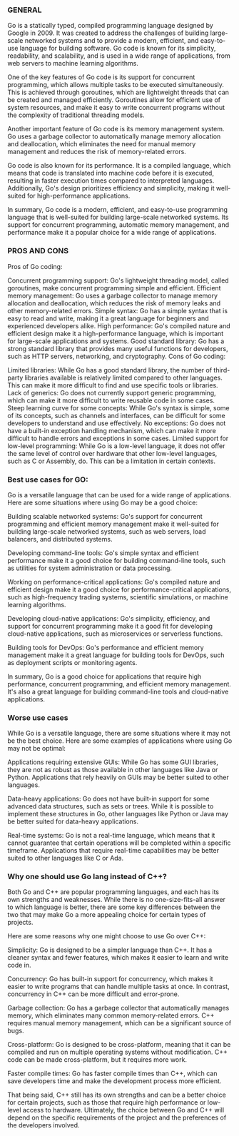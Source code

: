### GENERAL

Go is a statically typed, compiled programming language designed by Google in 2009. It was created to address the challenges of building large-scale networked systems and to provide a modern, efficient, and easy-to-use language for building software. Go code is known for its simplicity, readability, and scalability, and is used in a wide range of applications, from web servers to machine learning algorithms.

One of the key features of Go code is its support for concurrent programming, which allows multiple tasks to be executed simultaneously. This is achieved through goroutines, which are lightweight threads that can be created and managed efficiently. Goroutines allow for efficient use of system resources, and make it easy to write concurrent programs without the complexity of traditional threading models.

Another important feature of Go code is its memory management system. Go uses a garbage collector to automatically manage memory allocation and deallocation, which eliminates the need for manual memory management and reduces the risk of memory-related errors.

Go code is also known for its performance. It is a compiled language, which means that code is translated into machine code before it is executed, resulting in faster execution times compared to interpreted languages. Additionally, Go's design prioritizes efficiency and simplicity, making it well-suited for high-performance applications.

In summary, Go code is a modern, efficient, and easy-to-use programming language that is well-suited for building large-scale networked systems. Its support for concurrent programming, automatic memory management, and performance make it a popular choice for a wide range of applications.


### PROS AND CONS

Pros of Go coding:

Concurrent programming support: Go's lightweight threading model, called goroutines, make concurrent programming simple and efficient.
Efficient memory management: Go uses a garbage collector to manage memory allocation and deallocation, which reduces the risk of memory leaks and other memory-related errors.
Simple syntax: Go has a simple syntax that is easy to read and write, making it a great language for beginners and experienced developers alike.
High performance: Go's compiled nature and efficient design make it a high-performance language, which is important for large-scale applications and systems.
Good standard library: Go has a strong standard library that provides many useful functions for developers, such as HTTP servers, networking, and cryptography.
Cons of Go coding:

Limited libraries: While Go has a good standard library, the number of third-party libraries available is relatively limited compared to other languages. This can make it more difficult to find and use specific tools or libraries.
Lack of generics: Go does not currently support generic programming, which can make it more difficult to write reusable code in some cases.
Steep learning curve for some concepts: While Go's syntax is simple, some of its concepts, such as channels and interfaces, can be difficult for some developers to understand and use effectively.
No exceptions: Go does not have a built-in exception handling mechanism, which can make it more difficult to handle errors and exceptions in some cases.
Limited support for low-level programming: While Go is a low-level language, it does not offer the same level of control over hardware that other low-level languages, such as C or Assembly, do. This can be a limitation in certain contexts.



### Best use cases for GO:


Go is a versatile language that can be used for a wide range of applications. Here are some situations where using Go may be a good choice:

Building scalable networked systems: Go's support for concurrent programming and efficient memory management make it well-suited for building large-scale networked systems, such as web servers, load balancers, and distributed systems.

Developing command-line tools: Go's simple syntax and efficient performance make it a good choice for building command-line tools, such as utilities for system administration or data processing.

Working on performance-critical applications: Go's compiled nature and efficient design make it a good choice for performance-critical applications, such as high-frequency trading systems, scientific simulations, or machine learning algorithms.

Developing cloud-native applications: Go's simplicity, efficiency, and support for concurrent programming make it a good fit for developing cloud-native applications, such as microservices or serverless functions.

Building tools for DevOps: Go's performance and efficient memory management make it a great language for building tools for DevOps, such as deployment scripts or monitoring agents.

In summary, Go is a good choice for applications that require high performance, concurrent programming, and efficient memory management. It's also a great language for building command-line tools and cloud-native applications.



### Worse use cases

While Go is a versatile language, there are some situations where it may not be the best choice. Here are some examples of applications where using Go may not be optimal:

Applications requiring extensive GUIs: While Go has some GUI libraries, they are not as robust as those available in other languages like Java or Python. Applications that rely heavily on GUIs may be better suited to other languages.

Data-heavy applications: Go does not have built-in support for some advanced data structures, such as sets or trees. While it is possible to implement these structures in Go, other languages like Python or Java may be better suited for data-heavy applications.

Real-time systems: Go is not a real-time language, which means that it cannot guarantee that certain operations will be completed within a specific timeframe. Applications that require real-time capabilities may be better suited to other languages like C or Ada.


### Why one should use Go lang instead of C++?

Both Go and C++ are popular programming languages, and each has its own strengths and weaknesses. While there is no one-size-fits-all answer to which language is better, there are some key differences between the two that may make Go a more appealing choice for certain types of projects.

Here are some reasons why one might choose to use Go over C++:

Simplicity: Go is designed to be a simpler language than C++. It has a cleaner syntax and fewer features, which makes it easier to learn and write code in.

Concurrency: Go has built-in support for concurrency, which makes it easier to write programs that can handle multiple tasks at once. In contrast, concurrency in C++ can be more difficult and error-prone.

Garbage collection: Go has a garbage collector that automatically manages memory, which eliminates many common memory-related errors. C++ requires manual memory management, which can be a significant source of bugs.

Cross-platform: Go is designed to be cross-platform, meaning that it can be compiled and run on multiple operating systems without modification. C++ code can be made cross-platform, but it requires more work.

Faster compile times: Go has faster compile times than C++, which can save developers time and make the development process more efficient.

That being said, C++ still has its own strengths and can be a better choice for certain projects, such as those that require high performance or low-level access to hardware. Ultimately, the choice between Go and C++ will depend on the specific requirements of the project and the preferences of the developers involved.
 
